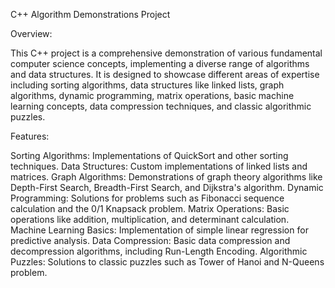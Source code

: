 C++ Algorithm Demonstrations Project

Overview:

This C++ project is a comprehensive demonstration of various fundamental computer science concepts, implementing a diverse range of algorithms and data structures. It is designed to showcase different areas of expertise including sorting algorithms, data structures like linked lists, graph algorithms, dynamic programming, matrix operations, basic machine learning concepts, data compression techniques, and classic algorithmic puzzles.

Features:

Sorting Algorithms: Implementations of QuickSort and other sorting techniques.
Data Structures: Custom implementations of linked lists and matrices.
Graph Algorithms: Demonstrations of graph theory algorithms like Depth-First Search, Breadth-First Search, and Dijkstra's algorithm.
Dynamic Programming: Solutions for problems such as Fibonacci sequence calculation and the 0/1 Knapsack problem.
Matrix Operations: Basic operations like addition, multiplication, and determinant calculation.
Machine Learning Basics: Implementation of simple linear regression for predictive analysis.
Data Compression: Basic data compression and decompression algorithms, including Run-Length Encoding.
Algorithmic Puzzles: Solutions to classic puzzles such as Tower of Hanoi and N-Queens problem.
